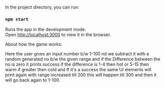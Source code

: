 In the project directory, you can run:

### `npm start`

Runs the app in the development mode.<br />
Open [http://localhost:3000](http://localhost:3000) to view it in the browser.

About how the game works:

Here the user gives an input number b/w 1-100 nd we subtract it with a random generated no b/w the given range and if the 
Difference between the no is zero it prints success if the difference is 1-4 then hot or 5-15 then warm if greater then cold and
If it's a success the same UI elements will print again with range increased till 200 this will happen till 300 
and then it will go back again to 1-100.

